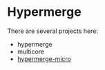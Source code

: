 # Hypermerge

There are several projects here:

* hypermerge
* multicore
* [hypermerge-micro](./README-hypermerge-micro.md)
